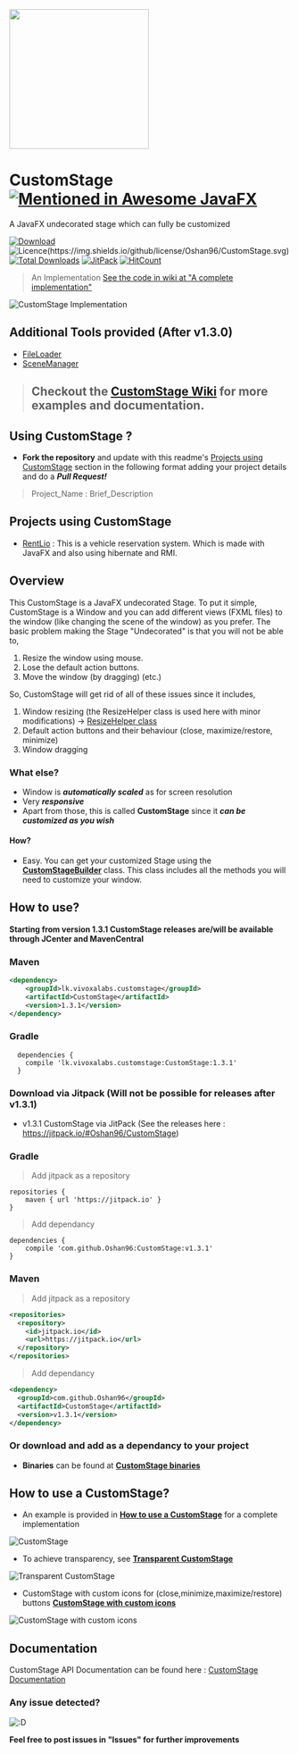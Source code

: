 <img src="https://i.imgur.com/kvAwJlm.png" width="250" height="250" align=center>

# CustomStage  [![Mentioned in Awesome JavaFX](https://awesome.re/mentioned-badge.svg)](https://github.com/mhrimaz/AwesomeJavaFX)
A JavaFX undecorated stage which can fully be customized

[![Download](https://api.bintray.com/packages/oshan96/CustomStage/lk.vivoxalabs.customstage/images/download.svg) ](https://bintray.com/oshan96/CustomStage/lk.vivoxalabs.customstage/_latestVersion)
![Licence(https://img.shields.io/github/license/Oshan96/CustomStage.svg)](https://img.shields.io/github/license/Oshan96/CustomStage.svg)
[![Total Downloads](https://img.shields.io/github/downloads/Oshan96/CustomStage/total.svg)](https://github.com/Oshan96/CustomStage/releases)
[![JitPack](https://jitpack.io/v/Oshan96/CustomStage.svg)](https://jitpack.io/#Oshan96/CustomStage)
[![HitCount](http://hits.dwyl.io/Oshan96/CustomStage.svg)](http://hits.dwyl.io/Oshan96/CustomStage)

> An Implementation [See the code in wiki at "A complete implementation"](https://github.com/Oshan96/CustomStage/wiki#a-complete-implementation)

![CustomStage Implementation](https://thumbs.gfycat.com/JampackedDetailedJapanesebeetle-size_restricted.gif)

## Additional Tools provided (After v1.3.0)
- [FileLoader](https://github.com/Oshan96/CustomStage/blob/master/src/main/java/lk/vivoxalabs/scenemanager/tools/FileLoader.java)
- [SceneManager](https://github.com/Oshan96/CustomStage/blob/master/src/main/java/lk/vivoxalabs/scenemanager/SceneManager.java)

> ## Checkout the [CustomStage Wiki][wiki] for more examples and documentation.

## Using CustomStage ? 

- **Fork the repository** and update with this readme's [Projects using CustomStage](#projects-using-customstage) section in the following format adding your project details and do a **_Pull Request!_**

> Project_Name : Brief_Description

## Projects using CustomStage
- [RentLio](https://github.com/Shehanka/RentLio) : This is a vehicle reservation system. Which is made with JavaFX and also using hibernate and RMI.

## Overview
This CustomStage is a JavaFX undecorated Stage. To put it simple, CustomStage is a Window and you can add different views (FXML files)
to the window (like changing the scene of the window) as you prefer.
The basic problem making the Stage "Undecorated" is that you will not be able to,
  1) Resize the window using mouse.
  2) Lose the default action buttons.
  3) Move the window (by dragging) (etc.)

So, CustomStage will get rid of all of these issues since it includes,
  1) Window resizing (the ResizeHelper class is used here with minor modifications) -> [ResizeHelper class](https://stackoverflow.com/questions/19455059/allow-user-to-resize-an-undecorated-stage)
  2) Default action buttons and their behaviour (close, maximize/restore, minimize)
  3) Window dragging 
  

### What else?

- Window is **_automatically scaled_** as for screen resolution
- Very **_responsive_**
- Apart from those, this is called **CustomStage** since it **_can be customized as you wish_**

#### How?

- Easy. You can get your customized Stage using the [**CustomStageBuilder**](src/main/java/lk/vivoxalabs/customstage/CustomStageBuilder.java) class. 
  This class includes all the methods you will need to customize your window.

## How to use?

**Starting from version 1.3.1 CustomStage releases are/will be available through JCenter and MavenCentral**

### Maven 

```xml
<dependency>
    <groupId>lk.vivoxalabs.customstage</groupId>
    <artifactId>CustomStage</artifactId>
    <version>1.3.1</version>
</dependency>
```

### Gradle 

```
  dependencies {
    compile 'lk.vivoxalabs.customstage:CustomStage:1.3.1'
  }
```

### Download via Jitpack (Will not be possible for releases after v1.3.1)

- v1.3.1 CustomStage via JitPack (See the releases here : https://jitpack.io/#Oshan96/CustomStage)

### Gradle

> Add jitpack as a repository

```
repositories {
    maven { url 'https://jitpack.io' }
}
```

> Add dependancy

```
dependencies {
    compile 'com.github.Oshan96:CustomStage:v1.3.1'
}
```

### Maven 

> Add jitpack as a repository

```xml
<repositories>
  <repository>
    <id>jitpack.io</id>
    <url>https://jitpack.io</url>
  </repository>
</repositories>
```

> Add dependancy 

```xml
<dependency>
  <groupId>com.github.Oshan96</groupId>
  <artifactId>CustomStage</artifactId>
  <version>v1.3.1</version>
</dependency>
```

### Or download and add as a dependancy to your project
- **Binaries** can be found at [**CustomStage binaries**](https://bintray.com/oshan96/CustomStage/lk.vivoxalabs.customstage/_latestVersion)

## How to use a CustomStage?

- An example is provided in [**How to use a CustomStage**](examples/v1.0.0/StageTest.java) for a complete implementation

![CustomStage](https://preview.ibb.co/mJrs2x/Custom_Stage.png)

- To achieve transparency, see [**Transparent CustomStage**](examples/v1.0.0/TransparentStage.java)

![Transparent CustomStage](https://preview.ibb.co/bWvfpc/Transparent.png)

- CustomStage with custom icons for (close,minimize,maximize/restore) buttons [**CustomStage with custom icons**](examples/v1.0.0/CustomIconStage.java)

![CustomStage with custom icons](https://preview.ibb.co/jzJN2x/custom_Icon.png)

## Documentation
CustomStage API Documentation can be found here : [CustomStage Documentation](https://oshan96.github.io/CustomStage/)

### Any issue detected?
![:D](https://lh3.googleusercontent.com/SVKzPc8BQlUkxqPY87sn2SGomGAxhkqRHSQDw53EhGGbth2tbebxMtiSmX7MQ3augQ=w300)

**Feel free to post issues in "Issues" for further improvements** 

[imgLogo]: https://i.imgur.com/uV4rDEM.png

[wiki]: https://github.com/Oshan96/CustomStage/wiki

